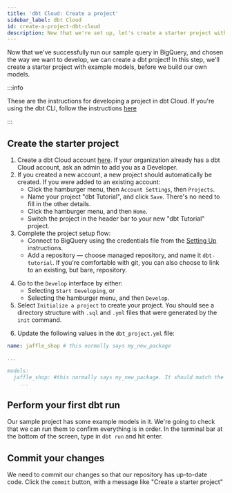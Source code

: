 ```yaml
---
title: 'dbt Cloud: Create a project'
sidebar_label: dbt Cloud
id: create-a-project-dbt-cloud
description: Now that we're set up, let's create a starter project with example models in dbt Cloud.
---
```


Now that we've successfully run our sample query in BigQuery, and chosen the way we want to develop, we can create a dbt project! In this step, we'll create a starter project with example models, before we build our own models.

:::info

These are the instructions for developing a project in dbt Cloud. If you're
using the dbt CLI, follow the instructions [here](/tutorial/create-a-project-dbt-cli)

:::

<LoomVideo id="7386840381764d13b1d25f575719e218" />

## Create the starter project
1. Create a dbt Cloud account [here](https://cloud.getdbt.com/signup/). If your organization already has a dbt Cloud account, ask an admin to add you as a Developer.
2. If you created a new account, a new project should automatically be created. If you were added to an existing account:
    * Click the hamburger menu, then `Account Settings`, then `Projects`.
    * Name your project "dbt Tutorial", and click `Save`. There's no need to fill in the other details.
    * Click the hamburger menu, and then `Home`.
    * Switch the project in the header bar to your new "dbt Tutorial" project.
3. Complete the project setup flow:
    * Connect to BigQuery using the credentials file from the [Setting Up](/tutorial/setting-up) instructions.
    * Add a repository — choose managed repository, and name it `dbt-tutorial`. If you're comfortable with git, you can also choose to link to an existing, but bare, repository.

<Lightbox src="/img/dbt-cloud-project-setup-flow.png" title="dbt Cloud Project Setup flow" />

4. Go to the `Develop` interface by either:
    * Selecting `Start Developing`, or
    * Selecting the hamburger menu, and then `Develop`.
5. Select `Initialize a project` to create your project. You should see a directory structure with `.sql` and `.yml` files that were generated by the `init` command.
<Lightbox src="/img/starter-project-dbt-cloud.png" title="The starter project in dbt Cloud" />

6. Update the following values in the `dbt_project.yml` file:

<File name='dbt_project.yml'>

```yaml
name: jaffle_shop # this normally says my_new_package

...

models:
  jaffle_shop: #this normally says my_new_package. It should match the value for `name:`
    ...
```

</File>

## Perform your first dbt run
Our sample project has some example models in it. We're going to check that we can run them to confirm everything is in order. In the terminal bar at the bottom of the screen, type in `dbt run` and hit enter.

<Lightbox src="/img/successful-starter-project-run-dbt-cloud.png" title="A successful run of the starter project in dbt Cloud" />

## Commit your changes
We need to commit our changes so that our repository has up-to-date code. Click the `commit` button, with a message like "Create a starter project"

<Lightbox src="/img/first-commit-dbt-cloud.png" title="Commit your changes" />
